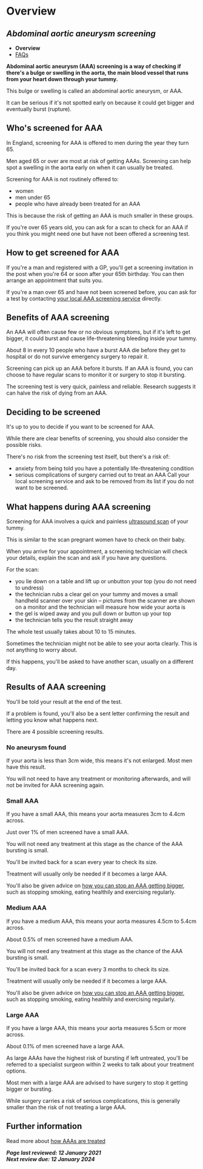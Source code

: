 <!-- AAA screening/Abdominal aortic aneurysm screening -->

# **Overview**

## *Abdominal aortic aneurysm screening*

- **Overview**
- [FAQs](abdominal-aortic-aneurysm-screening-faqs.md)

**Abdominal aortic aneurysm (AAA) screening is a way of checking if there's a bulge or swelling in the aorta, the main blood vessel that runs from your heart down through your tummy.**

This bulge or swelling is called an abdominal aortic aneurysm, or AAA.

It can be serious if it's not spotted early on because it could get bigger and eventually burst (rupture).



## Who's screened for AAA

In England, screening for AAA is offered to men during the year they turn 65.

Men aged 65 or over are most at risk of getting AAAs. Screening can help spot a swelling in the aorta early on when it can usually be treated.

Screening for AAA is not routinely offered to:

- women
- men under 65
- people who have already been treated for an AAA

This is because the risk of getting an AAA is much smaller in these groups.

If you're over 65 years old, you can ask for a scan to check for an AAA if you think you might need one but have not been offered a screening test.



## How to get screened for AAA

If you're a man and registered with a GP, you'll get a screening invitation in the post when you're 64 or soon after your 65th birthday. You can then arrange an appointment that suits you.

If you're a man over 65 and have not been screened before, you can ask for a test by contacting [your local AAA screening service](https://www.nhs.uk/Service-Search/Abdominal-aortic-aneurysm-screening/LocationSearch/1910) directly.



## Benefits of AAA screening

An AAA will often cause few or no obvious symptoms, but if it's left to get bigger, it could burst and cause life-threatening bleeding inside your tummy.

About 8 in every 10 people who have a burst AAA die before they get to hospital or do not survive emergency surgery to repair it.

Screening can pick up an AAA before it bursts. If an AAA is found, you can choose to have regular scans to monitor it or surgery to stop it bursting.

The screening test is very quick, painless and reliable. Research suggests it can halve the risk of dying from an AAA.



## Deciding to be screened

It's up to you to decide if you want to be screened for AAA.

While there are clear benefits of screening, you should also consider the possible risks.

There's no risk from the screening test itself, but there's a risk of:

- anxiety from being told you have a potentially life-threatening condition
- serious complications of surgery carried out to treat an AAA
Call your local screening service and ask to be removed from its list if you do not want to be screened.



## What happens during AAA screening

Screening for AAA involves a quick and painless [ultrasound scan](https://www.nhs.uk/conditions/ultrasound-scan/) of your tummy.

This is similar to the scan pregnant women have to check on their baby.

When you arrive for your appointment, a screening technician will check your details, explain the scan and ask if you have any questions.

For the scan:

- you lie down on a table and lift up or unbutton your top (you do not need to undress)
- the technician rubs a clear gel on your tummy and moves a small handheld scanner over your skin – pictures from the scanner are shown on a monitor and the technician will measure how wide your aorta is
- the gel is wiped away and you pull down or button up your top
- the technician tells you the result straight away

The whole test usually takes about 10 to 15 minutes.

Sometimes the technician might not be able to see your aorta clearly. This is not anything to worry about.

If this happens, you'll be asked to have another scan, usually on a different day.



## Results of AAA screening

You'll be told your result at the end of the test. 

If a problem is found, you'll also be a sent letter confirming the result and letting you know what happens next.

There are 4 possible screening results.



### No aneurysm found

If your aorta is less than 3cm wide, this means it's not enlarged. Most men have this result.

You will not need to have any treatment or monitoring afterwards, and will not be invited for AAA screening again.



### Small AAA

If you have a small AAA, this means your aorta measures 3cm to 4.4cm across.

Just over 1% of men screened have a small AAA.

You will not need any treatment at this stage as the chance of the AAA bursting is small.

You'll be invited back for a scan every year to check its size.

Treatment will usually only be needed if it becomes a large AAA.

You'll also be given advice on [how you can stop an AAA getting bigger](https://www.nhs.uk/conditions/abdominal-aortic-aneurysm/#prevention), such as stopping smoking, eating healthily and exercising regularly.



### Medium AAA

If you have a medium AAA, this means your aorta measures 4.5cm to 5.4cm across.

About 0.5% of men screened have a medium AAA.

You will not need any treatment at this stage as the chance of the AAA bursting is small.

You'll be invited back for a scan every 3 months to check its size.

Treatment will usually only be needed if it becomes a large AAA.

You'll also be given advice on [how you can stop an AAA getting bigger](https://www.nhs.uk/conditions/abdominal-aortic-aneurysm/#prevention), such as stopping smoking, eating healthily and exercising regularly.



### Large AAA

If you have a large AAA, this means your aorta measures 5.5cm or more across.

About 0.1% of men screened have a large AAA.

As large AAAs have the highest risk of bursting if left untreated, you'll be referred to a specialist surgeon within 2 weeks to talk about your treatment options.

Most men with a large AAA are advised to have surgery to stop it getting bigger or bursting.

While surgery carries a risk of serious complications, this is generally smaller than the risk of not treating a large AAA.



## Further information

Read more about [how AAAs are treated](https://www.nhs.uk/conditions/abdominal-aortic-aneurysm/)

***Page last reviewed: 12 January 2021  
Next review due: 12 January 2024***

